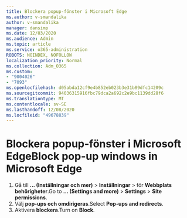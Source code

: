 ```yaml
---
title: Blockera popup-fönster i Microsoft Edge
ms.author: v-smandalika
author: v-smandalika
manager: dansimp
ms.date: 12/03/2020
ms.audience: Admin
ms.topic: article
ms.service: o365-administration
ROBOTS: NOINDEX, NOFOLLOW
localization_priority: Normal
ms.collection: Adm_O365
ms.custom:
- "9004026"
- "7093"
ms.openlocfilehash: d05abda12cf9e4b852eb023b3e31b89dfc14209c
ms.sourcegitcommit: 94036315916fbc79dca2a692c2e9bc1139dd28f6
ms.translationtype: MT
ms.contentlocale: sv-SE
ms.lasthandoff: 12/08/2020
ms.locfileid: "49678839"
---
```

# <a name="block-pop-up-windows-in-microsoft-edge"></a><span data-ttu-id="cc90e-102">Blockera popup-fönster i Microsoft Edge</span><span class="sxs-lookup"><span data-stu-id="cc90e-102">Block pop-up windows in Microsoft Edge</span></span>

1. <span data-ttu-id="cc90e-103">Gå till **... (Inställningar och mer)**  >  **Inställningar**  >  för **Webbplats behörigheter**.</span><span class="sxs-lookup"><span data-stu-id="cc90e-103">Go to **... (Settings and more)** > **Settings** > **Site permissions**.</span></span>
2. <span data-ttu-id="cc90e-104">Välj **pop-ups och omdirigeras**.</span><span class="sxs-lookup"><span data-stu-id="cc90e-104">Select **Pop-ups and redirects**.</span></span>
3. <span data-ttu-id="cc90e-105">Aktivera **blockera**.</span><span class="sxs-lookup"><span data-stu-id="cc90e-105">Turn on **Block**.</span></span>
